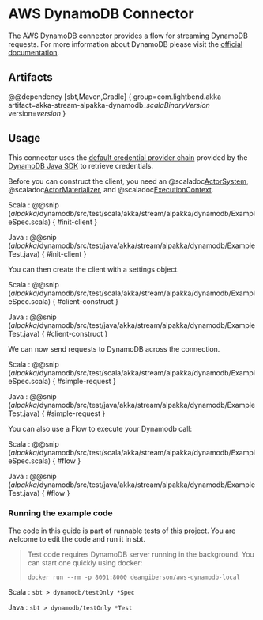 # AWS DynamoDB Connector

The AWS DynamoDB connector provides a flow for streaming DynamoDB requests. For more information about DynamoDB please visit the [official documentation](https://aws.amazon.com/dynamodb/).

## Artifacts

@@dependency [sbt,Maven,Gradle] {
  group=com.lightbend.akka
  artifact=akka-stream-alpakka-dynamodb_$scalaBinaryVersion$
  version=$version$
}

## Usage

This connector uses the [default credential provider chain](http://docs.aws.amazon.com/sdk-for-java/v1/developer-guide/credentials.html) provided by the [DynamoDB Java SDK](http://docs.aws.amazon.com/sdk-for-java/v1/developer-guide/basics.html) to retrieve credentials.

Before you can construct the client, you need an @scaladoc[ActorSystem](akka.actor.ActorSystem), @scaladoc[ActorMaterializer](akka.stream.ActorMaterializer), and @scaladoc[ExecutionContext](scala.concurrent.ExecutionContext).

Scala
: @@snip ($alpakka$/dynamodb/src/test/scala/akka/stream/alpakka/dynamodb/ExampleSpec.scala) { #init-client }

Java
: @@snip ($alpakka$/dynamodb/src/test/java/akka/stream/alpakka/dynamodb/ExampleTest.java) { #init-client }

You can then create the client with a settings object.

Scala
: @@snip ($alpakka$/dynamodb/src/test/scala/akka/stream/alpakka/dynamodb/ExampleSpec.scala) { #client-construct }

Java
: @@snip ($alpakka$/dynamodb/src/test/java/akka/stream/alpakka/dynamodb/ExampleTest.java) { #client-construct }

We can now send requests to DynamoDB across the connection.

Scala
: @@snip ($alpakka$/dynamodb/src/test/scala/akka/stream/alpakka/dynamodb/ExampleSpec.scala) { #simple-request }

Java
: @@snip ($alpakka$/dynamodb/src/test/java/akka/stream/alpakka/dynamodb/ExampleTest.java) { #simple-request }

You can also use a Flow to execute your Dynamodb call:

Scala
: @@snip ($alpakka$/dynamodb/src/test/scala/akka/stream/alpakka/dynamodb/ExampleSpec.scala) { #flow }

Java
: @@snip ($alpakka$/dynamodb/src/test/java/akka/stream/alpakka/dynamodb/ExampleTest.java) { #flow }

### Running the example code

The code in this guide is part of runnable tests of this project. You are welcome to edit the code and run it in sbt.

> Test code requires DynamoDB server running in the background. You can start one quickly using docker:
>
> `docker run --rm -p 8001:8000 deangiberson/aws-dynamodb-local`

Scala
:   ```
    sbt
    > dynamodb/testOnly *Spec
    ```

Java
:   ```
    sbt
    > dynamodb/testOnly *Test
    ```
